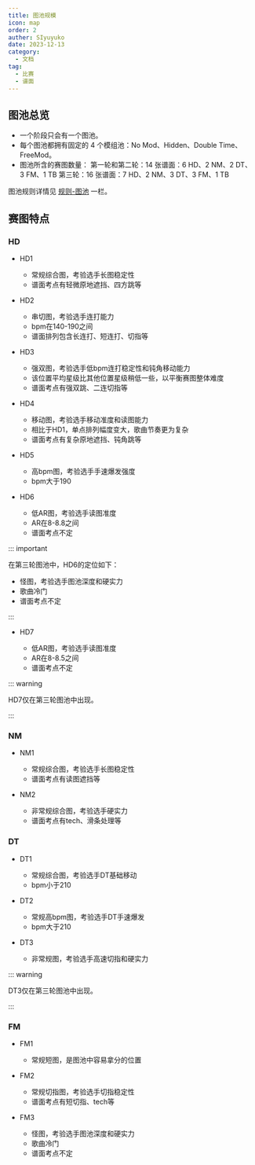 ```yaml
---
title: 图池规模
icon: map
order: 2
auther: SIyuyuko
date: 2023-12-13
category:
  - 文档
tag:
  - 比赛
  - 谱面
---
```

## 图池总览

- 一个阶段只会有一个图池。
- 每个图池都拥有固定的 4 个模组池：No Mod、Hidden、Double Time、FreeMod。
- 图池所含的赛图数量：
  第一轮和第二轮：14 张谱面：6 HD、2 NM、2 DT、3 FM、1 TB
  第三轮：16 张谱面：7 HD、2 NM、3 DT、3 FM、1 TB

图池规则详情见 [规则-图池](rules/#图池) 一栏。

<!-- more -->

## 赛图特点

### HD

- HD1

  - 常规综合图，考验选手长图稳定性
  - 谱面考点有轻微原地遮挡、四方跳等

<VidStack src="youtube/u5RS-Jrj9ac" poster="https://files.catbox.moe/ws4nfj.jpg" />

- HD2

  - 串切图，考验选手连打能力
  - bpm在140-190之间
  - 谱面排列包含长连打、短连打、切指等

<VidStack src="youtube/5SpWEn2hQ2E" poster="https://files.catbox.moe/43yd5l.jpg" />

- HD3

  - 强双图，考验选手低bpm连打稳定性和钝角移动能力
  - 该位置平均星级比其他位置星级稍低一些，以平衡赛图整体难度
  - 谱面考点有强双跳、二连切指等

<VidStack src="youtube/WDq19Y-PQcE" poster="https://files.catbox.moe/l6tgka.jpg" />

- HD4

  - 移动图，考验选手移动准度和读图能力
  - 相比于HD1，单点排列幅度变大，歌曲节奏更为复杂
  - 谱面考点有复杂原地遮挡、钝角跳等

<VidStack src="youtube/WihirLd0yQQ" poster="https://files.catbox.moe/b905bs.png" />

- HD5

  - 高bpm图，考验选手手速爆发强度
  - bpm大于190

<VidStack src="youtube/UWCDA0MmPw8" poster="https://files.catbox.moe/4af1oj.jpg" />

- HD6

  - 低AR图，考验选手读图准度
  - AR在8-8.8之间
  - 谱面考点不定

<VidStack src="youtube/2jgD3l6xGIM" poster="https://files.catbox.moe/2g5sl1.jpg" />

::: important

在第三轮图池中，HD6的定位如下：

- 怪图，考验选手图池深度和硬实力
- 歌曲冷门
- 谱面考点不定

:::

- HD7

  - 低AR图，考验选手读图准度
  - AR在8-8.5之间
  - 谱面考点不定

<VidStack src="youtube/rUOoE2dA3rA" poster="https://files.catbox.moe/233588.jpg" />
::: warning

HD7仅在第三轮图池中出现。

:::

### NM

- NM1

  - 常规综合图，考验选手长图稳定性
  - 谱面考点有读图遮挡等

<VidStack src="youtube/yaAtw3ryB3Q" poster="https://files.catbox.moe/z98p6t.jpg" />

- NM2

  - 非常规综合图，考验选手硬实力
  - 谱面考点有tech、滑条处理等

<VidStack src="youtube/sIxU8-czBs4" poster="https://files.catbox.moe/w1b624.jpg"/>

### DT

- DT1

  - 常规综合图，考验选手DT基础移动
  - bpm小于210

<VidStack src="youtube/6UK-me6vKHg" poster="https://files.catbox.moe/3ss2eo.jpg"/>

- DT2

  - 常规高bpm图，考验选手DT手速爆发
  - bpm大于210

<VidStack src="youtube/StXCrElUHCk" poster="https://files.catbox.moe/d76k2o.jpg" />

- DT3

  - 非常规图，考验选手高速切指和硬实力

<VidStack src="youtube/_9MIFUS0Lv0" poster="https://files.catbox.moe/u6dmkv.jpg" />

::: warning

DT3仅在第三轮图池中出现。

:::

### FM

- FM1

  - 常规短图，是图池中容易拿分的位置

<VidStack src="youtube/yDAn6lISoZY" poster="https://files.catbox.moe/frez3h.jpg" />

- FM2

  - 常规切指图，考验选手切指稳定性
  - 谱面考点有短切指、tech等

<VidStack src="youtube/uuMeqdhjW-E" poster="https://files.catbox.moe/lk278d.png" />

- FM3

  - 怪图，考验选手图池深度和硬实力
  - 歌曲冷门
  - 谱面考点不定

<VidStack src="youtube/qhHNJs7YO08" poster="https://files.catbox.moe/p64eoi.jpg" />
